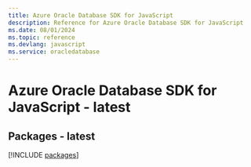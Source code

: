 ```yaml
---
title: Azure Oracle Database SDK for JavaScript
description: Reference for Azure Oracle Database SDK for JavaScript
ms.date: 08/01/2024
ms.topic: reference
ms.devlang: javascript
ms.service: oracledatabase
---
```

# Azure Oracle Database SDK for JavaScript - latest
## Packages - latest
[!INCLUDE [packages](oracle-database-index.md)]